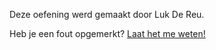 Deze oefening werd gemaakt door Luk De Reu. 

Heb je een fout opgemerkt? 
[Laat het me weten!](ldr.leraar@gmail.com)
